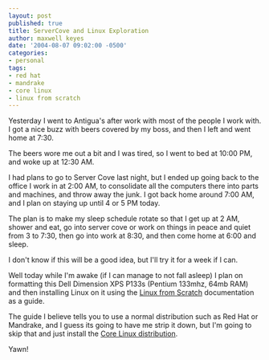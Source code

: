 ```yaml
---
layout: post
published: true
title: ServerCove and Linux Exploration
author: maxwell keyes
date: '2004-08-07 09:02:00 -0500'
categories:
- personal
tags:
- red hat
- mandrake
- core linux
- linux from scratch
---
```


Yesterday I went to Antigua's after work with most of the people I work with. I got a nice buzz with beers covered by
my boss, and then I left and went home at 7:30.

The beers wore me out a bit and I was tired, so I went to bed at 10:00 PM, and woke up at 12:30 AM.

I had plans to go to Server Cove last night, but I ended up going back to the office I work in at 2:00 AM, to
consolidate all the computers there into parts and machines, and throw away the junk. I got back home around 7:00 AM,
and I plan on staying up until 4 or 5 PM today.

The plan is to make my sleep schedule rotate so that I get up at 2 AM, shower and eat, go into server cove or work on
things in peace and quiet from 3 to 7:30, then go into work at 8:30, and then come home at 6:00 and sleep.

I don't know if this will be a good idea, but I'll try it for a week if I can.

Well today while I'm awake (if I can manage to not fall asleep) I plan on formatting this Dell Dimension XPS P133s
(Pentium 133mhz, 64mb RAM) and then installing Linux on it using the
[Linux from Scratch](http://www.linuxfromscratch.org/) documentation as a guide.

The guide I believe tells you to use a normal distribution such as Red Hat or Mandrake, and I guess its going to have
me strip it down, but I'm going to skip that and just install the
[Core Linux distribution](http://coredistro.sourceforge.net/).

Yawn!
